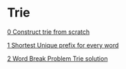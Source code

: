 # Trie

[0 Construct trie from scratch](0_Construct_trie_from_scratch.py)

[1 Shortest Unique prefix for every word](1_Shortest_Unique_prefix_for_every_word.py)

[2 Word Break Problem Trie solution](2_Word_Break_Problem_Trie_solution.py)
